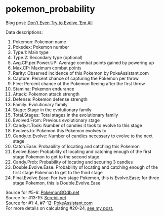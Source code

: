 # pokemon_probability
Blog post: [Don't Even Try to Evolve 'Em All](http://kaylinwalker.com/dont-even-try-to-evolve-em-all/)  
  
Data descriptions:  
1. Pokemon: Pokemon name  
2. Pokedex: Pokemon number  
3. Type.1: Main type  
4. Type.2: Secondary type (optional)  
5. Avg.CP.per.Power.UP: Average combat points gained by powering up  
6. Max.CP: Maximum combat points  
7. Rarity: Observed incidence of this Pokemon by PokeAssistant.com
8. Capture: Percent chance of capturing the Pokemon per throw  
9. Flee: Percent chance of the Pokemon fleeing after the first throw  
10. Stamina: Pokemon endurance  
11. Attack: Pokemon attack strength  
12. Defense: Pokemon defense strength  
13. Family: Evolutionary family  
14. Stage: Stage in the evolutionary family  
15. Total.Stages: Total stages in the evolutionary family  
16. Evolved.From: Previous evolutionary stage  
17. Candy.it.Took: Number of candies it took to evolve to this stage  
18. Evolves.to: Pokemon this Pokemon evolves to  
19. Candy.to.Evolve: Number of candies necessary to evolve to the next stage  
20. Catch.Ease: Probability of locating and catching this Pokemon  
21. Evolve.Ease: Probability of locating and catching enough of the first stage Pokemon to get to the second stage  
22. Candy.Prob: Probability of locating and securing 3 candies  
23. Double.Evolve.Ease: Probability of locating and catching enough of the first stage Pokemon to get to the third stage
24. Final.Evolve.Ease: For two stage Pokemon, this is Evolve.Ease; for three stage Pokemon, this is Double.Evolve.Ease

Source for #5-6: [PokemonGOdb.net](http://www.pokemongodb.net/2016/07/average-pokemon-cp-gain-per-power-up.html)  
Source for #13-19: [Serebii.net](http://www.serebii.net/pokemongo/evolution.shtml)  
Source for #1-4, #7-12: [PokeAssistant.com](https://pokeassistant.com/main/pokemonstats)  
For more details on calculating #20-24, [see my post.](http://kaylinwalker.com/dont-even-try-to-evolve-em-all/)
